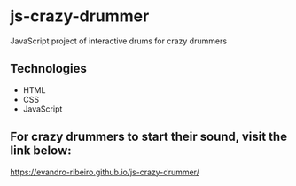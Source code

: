 # js-crazy-drummer
JavaScript project of interactive drums for crazy drummers

## Technologies
- HTML
- CSS
- JavaScript

## For crazy drummers to start their sound, visit the link below:
https://evandro-ribeiro.github.io/js-crazy-drummer/
